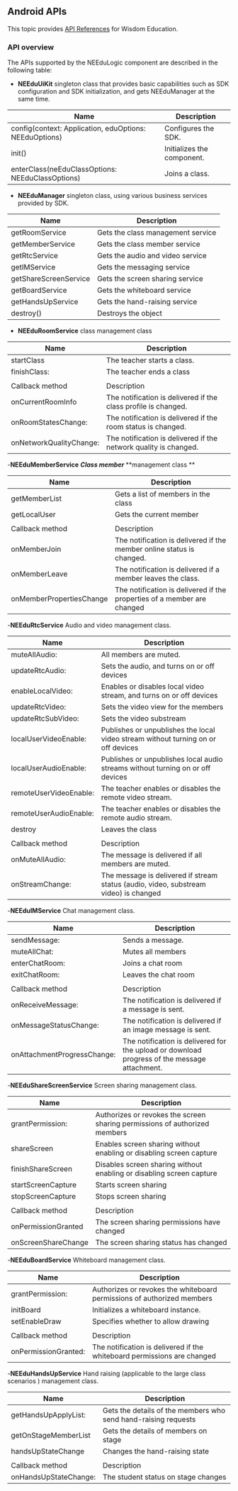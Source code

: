 ## Android APIs
This topic provides [API References](https://dev.yunxin.163.com/docs/interface/NERTC_SDK/EDU/html/index.html) for Wisdom Education.
### API overview

The APIs supported by the NEEduLogic component are described in the following table:

- **NEEduUiKit** singleton class that provides basic capabilities such as SDK configuration and SDK initialization, and gets NEEduManager at the same time. 

| Name | Description|
| ------------------------------------------------------ | ----------------- |
| config(context: Application, eduOptions: NEEduOptions) | Configures the SDK. |
| init()                                                 | Initializes the component.        |
| enterClass(neEduClassOptions: NEEduClassOptions)       | Joins a class.          |

- **NEEduManager** singleton class, using various business services provided by SDK.

| Name | Description|
| --------------------- | ---------------- |
| getRoomService        | Gets the class management service |
| getMemberService      | Gets the class member service|
| getRtcService         | Gets the audio and video service   |
| getIMService          | Gets the messaging service |
| getShareScreenService | Gets the screen sharing service |
| getBoardService       | Gets the whiteboard service     |
| getHandsUpService     | Gets the hand-raising service |
| destroy()             | Destroys the object         |

- **NEEduRoomService** class management class

| Name | Description|
| ----------------------- | ---------------------- |
| startClass              | The teacher starts a class.           |
| finishClass:            | The teacher ends a class           |
|                         |                        |
| Callback method | Description |
| onCurrentRoomInfo       | The notification is delivered if the class profile is changed. |
| onRoomStatesChange:     | The notification is delivered if the room status is changed.           |
| onNetworkQualityChange: | The notification is delivered if the network quality is changed.     |

-**NEEduMemberService** ***Class member*** **management class **

| Name | Description|
| ------------------------ | ------------------------ |
| getMemberList            | Gets a list of members in the class |
| getLocalUser             | Gets the current member            |
|                          |                          |
| Callback method | Description |
| onMemberJoin             | The notification is delivered if the member online status is changed.     |
| onMemberLeave            | The notification is delivered if a member leaves the class.        |
| onMemberPropertiesChange | The notification is delivered if the properties of a member are changed        |

-**NEEduRtcService** Audio and video management class. 

| Name | Description|
| ---------------------- | -------------------------------------- |
| muteAllAudio:          | All members are muted.                         |
| updateRtcAudio:        | Sets the audio, and turns on or off devices                  |
| enableLocalVideo:      | Enables or disables local video stream, and turns on or off devices             |
| updateRtcVideo:        | Sets the video view for the members                    |
| updateRtcSubVideo:     | Sets the video substream                          |
| localUserVideoEnable:  | Publishes or unpublishes the local video stream without turning on or off devices         |
| localUserAudioEnable:  | Publishes or unpublishes local audio streams without turning on or off devices |
| remoteUserVideoEnable: | The teacher enables or disables the remote video stream.                   |
| remoteUserAudioEnable: | The teacher enables or disables the remote audio stream.             |
| destroy                | Leaves the class                       |
|                        |                                        |
| Callback method | Description |
| onMuteAllAudio:        | The message is delivered if all members are muted.|
| onStreamChange:        | The message is delivered if stream status (audio, video, substream video) is changed|

-**NEEduIMService** Chat management class. 

| Name | Description|
| --------------------------- | --------------------------- |
| sendMessage:                | Sends a message.                  |
| muteAllChat:                | Mutes all members|
| enterChatRoom:              | Joins a chat room                 |
| exitChatRoom:               | Leaves the chat room                 |
|                             |                             |
| Callback method | Description |
| onReceiveMessage:           | The notification is delivered if a message is sent.              |
| onMessageStatusChange:      | The notification is delivered if an image message is sent.      |
| onAttachmentProgressChange: | The notification is delivered for the upload or download progress of the message attachment. |

-**NEEduShareScreenService** Screen sharing management class. 

| Name | Description|
| ------------------- | -------------------------------- |
| grantPermission:    | Authorizes or revokes the screen sharing permissions of authorized members|
| shareScreen         | Enables screen sharing without enabling or disabling screen capture   |
| finishShareScreen | Disables screen sharing without enabling or disabling screen capture  |
| startScreenCapture | Starts screen sharing |
| stopScreenCapture   | Stops screen sharing  |
|                     |                                  |
| Callback method | Description |
| onPermissionGranted | The screen sharing permissions have changed |
| onScreenShareChange | The screen sharing status has changed |

-**NEEduBoardService** Whiteboard management class. 

| Name | Description|
| -------------------- | ---------------------------- |
| grantPermission:     | Authorizes or revokes the whiteboard permissions of authorized members|
| initBoard | Initializes a whiteboard instance.|
| setEnableDraw | Specifies whether to allow drawing |
|                      |                              |
| Callback method | Description |
| onPermissionGranted: | The notification is delivered if the whiteboard permissions are changed|

-**NEEduHandsUpService** Hand raising (applicable to the large class scenarios ) management class.

| Name | Description|
| --------------------- | ------------------------ |
| getHandsUpApplyList:  | Gets the details of the members who send hand-raising requests|
| getOnStageMemberList | Gets the details of members on stage |
| handsUpStateChange | Changes the hand-raising state |
|                       |                          |
| Callback method | Description |
| onHandsUpStateChange: | The student status on stage changes |
